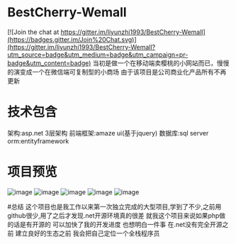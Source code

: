 # BestCherry-Wemall

[![Join the chat at https://gitter.im/liyunzhi1993/BestCherry-Wemall](https://badges.gitter.im/Join%20Chat.svg)](https://gitter.im/liyunzhi1993/BestCherry-Wemall?utm_source=badge&utm_medium=badge&utm_campaign=pr-badge&utm_content=badge)
当初是做一个在移动端卖樱桃的小网站而已，慢慢的演变成一个在微信端可复制型的小商场
由于该项目是公司商业化产品所有不再更新

# 技术包含

架构:asp.net 3层架构
前端框架:amaze ui(基于jquery)
数据库:sql server 
orm:entityframework


# 项目预览
![image](https://github.com/liyunzhi1993/BestCherry-Wemall/raw/master/1.png)
![image](https://github.com/liyunzhi1993/BestCherry-Wemall/raw/master/2.png)
![image](https://github.com/liyunzhi1993/BestCherry-Wemall/raw/master/3.png)
![image](https://github.com/liyunzhi1993/BestCherry-Wemall/raw/master/4.png)
![image](https://github.com/liyunzhi1993/BestCherry-Wemall/raw/master/5.png)

#总结
这个项目也是我工作以来第一次独立完成的大型项目,学到了不少,之前用github很少,用了之后才发现.net开源环境真的很差
就我这个项目来说如果php做的话是有开源的 可以加快了我的开发进度 也想明白一件事 在.net没有完全开源之前 建立良好的生态之前 
我会把自己定位一个全栈程序员 
